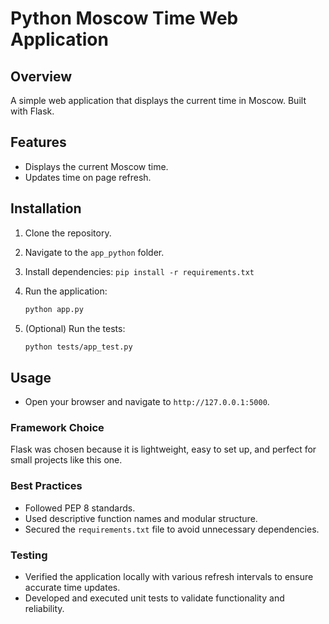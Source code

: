 # Python Moscow Time Web Application

## Overview

A simple web application that displays the current time in Moscow. Built with Flask.

## Features

- Displays the current Moscow time.
- Updates time on page refresh.

## Installation

1. Clone the repository.
2. Navigate to the `app_python` folder.
3. Install dependencies: `pip install -r requirements.txt`
4. Run the application:

   ```bash
   python app.py
   ```

5. (Optional) Run the tests:

   ```bash
   python tests/app_test.py
   ```

## Usage

- Open your browser and navigate to `http://127.0.0.1:5000`.

### Framework Choice

Flask was chosen because it is lightweight, easy to set up, and perfect for small projects like this one.

### Best Practices

- Followed PEP 8 standards.
- Used descriptive function names and modular structure.
- Secured the `requirements.txt` file to avoid unnecessary dependencies.

### Testing

- Verified the application locally with various refresh intervals to ensure accurate time updates.
- Developed and executed unit tests to validate functionality and reliability.
